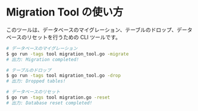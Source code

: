 # Migration Tool の使い方

このツールは、データベースのマイグレーション、テーブルのドロップ、データベースのリセットを行うための CLI ツールです。

```bash
# データベースのマイグレーション
$ go run -tags tool migration_tool.go -migrate
# 出力: Migration completed!

# テーブルのドロップ
$ go run -tags tool migration_tool.go -drop
# 出力: Dropped tables!

# データベースのリセット
$ go run -tags tool migration.go -reset
# 出力: Database reset completed!
```
